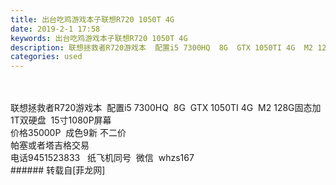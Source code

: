 ```yaml
---
title: 出台吃鸡游戏本子联想R720 1050T 4G
date: 2019-2-1 17:58
keywords: 出台吃鸡游戏本子联想R720 1050T 4G
description: 联想拯救者R720游戏本  配置i5 7300HQ  8G  GTX 1050TI 4G  M2 128G固态加1T双硬盘  15寸1080P屏幕价格35000P  成色9新 不二价帕塞或者塔吉格交易  电话9451523833   纸飞机同号  微信  whzs167
categories: used
---
```

<td class="t_f" id="postmessage_2879204">

<br/>
<br/>
联想拯救者R720游戏本  配置i5 7300HQ  8G  GTX 1050TI 4G  M2 128G固态加1T双硬盘  15寸1080P屏幕<br/>
价格35000P  成色9新 不二价<br/>
帕塞或者塔吉格交易  <br/>
电话9451523833   纸飞机同号  微信  whzs167<br/>
</td>
###### 转载自[菲龙网]
